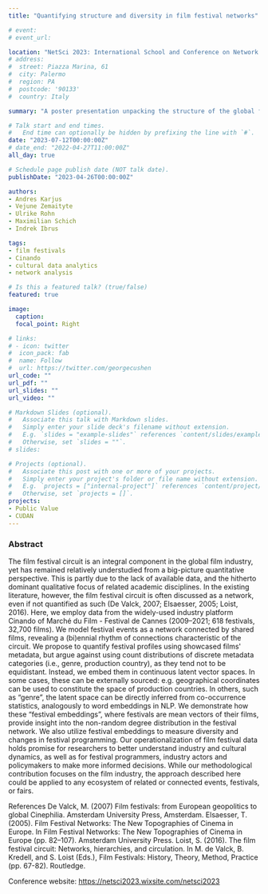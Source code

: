 ```yaml
---
title: "Quantifying structure and diversity in film festival networks"

# event: 
# event_url: 

location: "NetSci 2023: International School and Conference on Network Science, Central European University & Complexity Science Hub Vienna, Austria"
# address:
#  street: Piazza Marina, 61
#  city: Palermo
#  region: PA
#  postcode: '90133'
#  country: Italy

summary: "A poster presentation unpacking the structure of the global film festival network"

# Talk start and end times.
#   End time can optionally be hidden by prefixing the line with `#`.
date: "2023-07-12T00:00:00Z"
# date_end: "2022-04-27T11:00:00Z"
all_day: true

# Schedule page publish date (NOT talk date).
publishDate: "2023-04-26T00:00:00Z"

authors: 
- Andres Karjus
- Vejune Zemaityte
- Ulrike Rohn
- Maximilian Schich
- Indrek Ibrus

tags:
- film festivals
- Cinando
- cultural data analytics
- network analysis

# Is this a featured talk? (true/false)
featured: true

image:
  caption: 
  focal_point: Right

# links:
# - icon: twitter
#  icon_pack: fab
#  name: Follow
#  url: https://twitter.com/georgecushen
url_code: ""
url_pdf: ""
url_slides: ""
url_video: ""

# Markdown Slides (optional).
#   Associate this talk with Markdown slides.
#   Simply enter your slide deck's filename without extension.
#   E.g. `slides = "example-slides"` references `content/slides/example-slides.md`.
#   Otherwise, set `slides = ""`.
# slides:

# Projects (optional).
#   Associate this post with one or more of your projects.
#   Simply enter your project's folder or file name without extension.
#   E.g. `projects = ["internal-project"]` references `content/project/deep-learning/index.md`.
#   Otherwise, set `projects = []`.
projects:
- Public Value
- CUDAN
---
```


### Abstract

The film festival circuit is an integral component in the global film industry, yet has remained relatively understudied from a big-picture quantitative perspective. This is partly due to the lack of available data, and the hitherto dominant qualitative focus of related academic disciplines. In the existing literature, however, the film festival circuit is often discussed as a network, even if not quantified as such (De Valck, 2007; Elsaesser, 2005; Loist, 2016). Here, we employ data from the widely-used industry platform Cinando of Marché du Film - Festival de Cannes (2009–2021; 618 festivals, 32,700 films). We model festival events as a network connected by shared films, revealing a (bi)ennial rhythm of connections characteristic of the circuit. We propose to quantify festival profiles using showcased films' metadata, but argue against using count distributions of discrete metadata categories (i.e., genre, production country), as they tend not to be equidistant. Instead, we embed them in continuous latent vector spaces. In some cases, these can be externally sourced: e.g. geographical coordinates can be used to constitute the space of production countries. In others, such as “genre”, the latent space can be directly inferred from co-occurrence statistics, analogously to word embeddings in NLP. We demonstrate how these “festival embeddings”, where festivals are mean vectors of their films, provide insight into the non-random degree distribution in the festival network. We also utilize festival embeddings to measure diversity and changes in festival programming. Our operationalization of film festival data holds promise for researchers to better understand industry and cultural dynamics, as well as for festival programmers,  industry actors and policymakers to make more informed decisions. While our methodological contribution focuses on the film industry, the approach described here could be applied to any ecosystem of related or connected events, festivals, or fairs.

References
De Valck, M. (2007) Film festivals: from European geopolitics to global Cinephilia. Amsterdam University Press, Amsterdam.
Elsaesser, T. (2005). Film Festival Networks: The New Topographies of Cinema in Europe. In Film Festival Networks: The New Topographies of Cinema in Europe (pp. 82–107). Amsterdam University Press. 
Loist, S. (2016). The film festival circuit: Networks, hierarchies, and circulation. In M. de Valck, B. Kredell, and S. Loist (Eds.), Film Festivals: History, Theory, Method, Practice (pp. 67-82). Routledge.

Conference website: https://netsci2023.wixsite.com/netsci2023